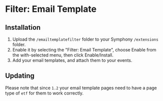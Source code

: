 # Filter: Email Template

## Installation

1.	Upload the `/emailtemplatefilter` folder to your Symphony `/extensions` folder.
2.	Enable it by selecting the "Filter: Email Template", choose Enable from the with-selected menu, then click Enable/Install.
3.	Add your email templates, and attach them to your events.

## Updating

Please note that since `1.2` your email template pages need to have a page type of `etf` for them to work correctly.